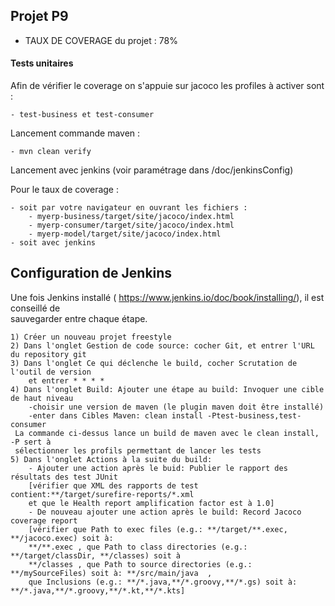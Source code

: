 ## Projet P9

* TAUX DE COVERAGE du projet : 78%

        
#### Tests unitaires
Afin de vérifier le coverage on s'appuie sur jacoco
les profiles à activer sont :
    
    - test-business et test-consumer
    

Lancement commande maven :

    - mvn clean verify

Lancement avec jenkins (voir paramétrage dans /doc/jenkinsConfig)

Pour le taux de coverage :

    - soit par votre navigateur en ouvrant les fichiers :
        - myerp-business/target/site/jacoco/index.html
        - myerp-consumer/target/site/jacoco/index.html
        - myerp-model/target/site/jacoco/index.html
    - soit avec jenkins

## Configuration de Jenkins
Une fois Jenkins installé ( https://www.jenkins.io/doc/book/installing/), il est conseillé de  
sauvegarder entre chaque étape.

    1) Créer un nouveau projet freestyle
    2) Dans l'onglet Gestion de code source: cocher Git, et entrer l'URL du repository git
    3) Dans l'onglet Ce qui déclenche le build, cocher Scrutation de l'outil de version  
        et entrer * * * *  
    4) Dans l'onglet Build: Ajouter une étape au build: Invoquer une cible de haut niveau  
        -choisir une version de maven (le plugin maven doit être installé)  
        -enter dans Cibles Maven: clean install -Ptest-business,test-consumer  
     La commande ci-dessus lance un build de maven avec le clean install, -P sert à  
     sélectionner les profils permettant de lancer les tests        
    5) Dans l'onglet Actions à la suite du build: 
        - Ajouter une action après le buid: Publier le rapport des résultats des test JUnit 
        [vérifier que XML des rapports de test contient:**/target/surefire-reports/*.xml  
        et que le Health report amplification factor est à 1.0]  
        - De nouveau ajouter une action après le build: Record Jacoco coverage report  
        [vérifier que Path to exec files (e.g.: **/target/**.exec, **/jacoco.exec) soit à:  
        **/**.exec , que Path to class directories (e.g.: **/target/classDir, **/classes) soit à  
        **/classes , que Path to source directories (e.g.: **/mySourceFiles) soit à: **/src/main/java  ,
        que Inclusions (e.g.: **/*.java,**/*.groovy,**/*.gs) soit à: **/*.java,**/*.groovy,**/*.kt,**/*.kts]

